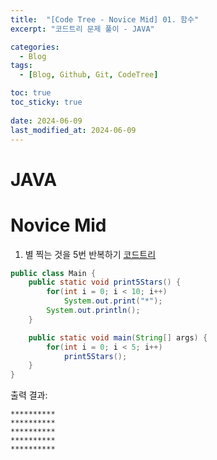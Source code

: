 ```yaml
---
title:  "[Code Tree - Novice Mid] 01. 함수"
excerpt: "코드트리 문제 풀이 - JAVA"

categories:
  - Blog
tags:
  - [Blog, Github, Git, CodeTree]

toc: true
toc_sticky: true
 
date: 2024-06-09
last_modified_at: 2024-06-09
---
```

# JAVA 

# Novice Mid
1. 별 찍는 것을 5번 반복하기
[코드트리](https://www.codetree.ai/missions/5/problems/repeat-shooting-the-stars-five-times?&utm_source=clipboard&utm_medium=text)

```java
public class Main {
    public static void print5Stars() {
        for(int i = 0; i < 10; i++)
            System.out.print("*");
        System.out.println();
    }

    public static void main(String[] args) {
        for(int i = 0; i < 5; i++)
            print5Stars(); 
    }
}
```

출력 결과: 
```
**********
**********
**********
**********
**********
```
